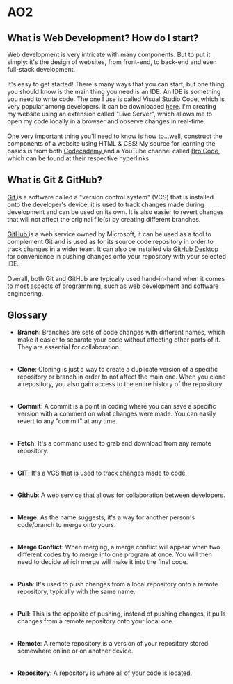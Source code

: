 # AO2

<h2>What is Web Development? How do I start?</h2>
Web development is very intricate with many components. But to put it simply: it's the design of websites, from front-end, to back-end and even full-stack development. <br></br>
It's easy to get started! There's many ways that you can start, but one thing you should know is the main thing you need is an IDE. An IDE is something you need to write code. The one I use is called Visual Studio Code, which is very popular among developers. It can be downloaded <a href = "https://code.visualstudio.com/Download" target = "_blank"> here</a>. I'm creating my website using an extension called "Live Server", which allows me to open my code locally in a browser and observe changes in real-time.<br></br>
One very important thing you'll need to know is how to...well, construct the components of a website using HTML & CSS! My source for learning the basics is from both <a href = "https://www.codecademy.com/learn/learn-css" target = "_blank"> Codecademy </a> and a YouTube channel called <a href = "https://youtu.be/HGTJBPNC-Gw?feature=shared" target = "_blank"> Bro Code</a>, which can be found at their respective hyperlinks.

<h2>What is Git & GitHub?</h2>
<a href = "https://git-scm.com/downloads" target ="_blank"> Git </a> is a software called a "version control system" (VCS) that is installed onto the developer's device, it is used to track changes made during development and can be used on its own. It is also easier to revert changes that will not affect the original file(s) by creating different branches.
<br></br>
<a href = "https://github.com/" target = "_blank"> GitHub </a> is a web service owned by Microsoft, it can be used as a tool to complement Git and is used as for its source code repository in order to track changes in a wider team. It can also be installed via <a href = "https://desktop.github.com/" target = "_blank"> GitHub Desktop </a> for convenience in pushing changes onto your repository with your selected IDE.
<br></br>
Overall, both Git and GitHub are typically used hand-in-hand when it comes to most aspects of programming, such as web development and software engineering.

<h2>Glossary</h2>
<ul>
<li><b>Branch</b>: Branches are sets of code changes with different names, which make it easier to separate your code without affecting other parts of it. They are essential for collaboration.</li>
<br></br>
<li><b>Clone</b>: Cloning is just a way to create a duplicate version of a specific repository or branch in order to not affect the main one. When you clone a repository, you also gain access to the entire history of the repository.</li>
<br></br>
<li><b>Commit</b>: A commit is a point in coding where you can save a specific version with a comment on what changes were made. You can easily revert to any "commit" at any time.</li>
<br></br>
<li><b>Fetch</b>: It's a command used to grab and download from any remote repository.</li>
<br></br>
<li><b>GIT</b>: It's a VCS that is used to track changes made to code.</li>
<br></br>
<li><b>Github</b>: A web service that allows for collaboration between developers.</li>
<br></br>
<li><b>Merge</b>: As the name suggests, it's a way for another person's code/branch to merge onto yours.</li>
<br></br>
<li><b>Merge Conflict</b>: When merging, a merge conflict will appear when two different codes try to merge into one program at once. You will then need to decide which merge will make it into the final code.</li>
<br></br>
<li><b>Push</b>: It's used to push changes from a local repository onto a remote repository, typically with the same name.</li>
<br></br>
<li><b>Pull</b>: This is the opposite of pushing, instead of pushing changes, it pulls changes from a remote repository onto your local one.</li>
<br></br>
<li><b>Remote</b>: A remote repository is a version of your repository stored somewhere online or on another device.</li>
<br></br>
<li><b>Repository</b>: A repository is where all of your code is located.</li>
